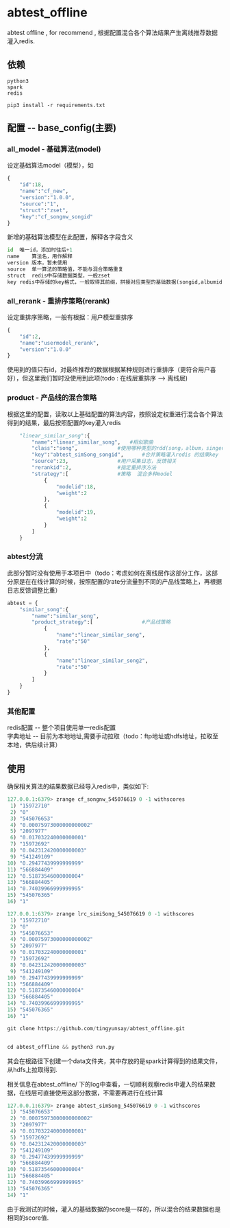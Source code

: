 # abtest_offline
abtest offline , for recommend , 根据配置混合各个算法结果产生离线推荐数据灌入redis.
## 依赖 
```
python3
spark
redis

pip3 install -r requirements.txt
```
## 配置 --  base_config(主要)
### all_model - 基础算法(model)
设定基础算法model（模型），如
```python
{
	"id":18,
	"name":"cf_new",
	"version":"1.0.0",
	"source":"1",
	"struct":"zset",
	"key":"cf_songnw_songid"
}
```
新增的基础算法模型在此配置，解释各字段含义
```python
id	唯一id，添加时往后+1
name	算法名，用作解释
version	版本，暂未使用
source	单一算法的策略值，不能与混合策略重复
struct	redis中存储数据类型，一般zset
key	redis中存储的key格式，一般取得其前缀，拼接对应类型的基础数据(songid,albumid,singerid)
```
### all_rerank - 重排序策略(rerank)
设定重排序策略，一般有根据：用户模型重排序
```python
{
    "id":2,
    "name":"usermodel_rerank",
    "version":"1.0.0"
}
```
使用到的值只有id，对最终推荐的数据根据某种规则进行重排序（更符合用户喜好），但这里我们暂时没使用到此项(todo : 在线层重排序 --> 离线层)
### product - 产品线的混合策略
根据这里的配置，读取以上基础配置的算法内容，按照设定权重进行混合各个算法得到的结果，最后按照配置的key灌入redis
```python
    "linear_similar_song":{
		"name":"linear_similar_song", 	#相似歌曲
        "class":"song",				#使用哪种类型的rdd(song，album，singer)，基础数据
        "key":"abtest_simSong_songid", 		#合并策略灌入redis 的结果key
        "source":23,				#用户采集日志，反馈相关
        "rerankid":2,				#指定重排序方法
        "strategy":[				#策略  混合多种model
            {
                "modelid":18,
                "weight":2
            },
            {
                "modelid":19,
                "weight":2
            }
        ]
    }
```
### abtest分流
此部分暂时没有使用于本项目中（todo：考虑如何在离线层作这部分工作，这部分原是在在线计算的时候，按照配置的rate分流量到不同的产品线策略上，再根据日志反馈调整比重）
```python
abtest = {
    "similar_song":{
        "name":"similar_song",
        "product_strategy":[                #产品线策略
            {
                "name":"linear_similar_song",
                "rate":"50"
            },
            {
                "name":"linear_similar_song2",
                "rate":"50"
            }
        ]
    }
}
```
### 其他配置
redis配置 	--	整个项目使用单一redis配置  
字典地址	       --      目前为本地地址,需要手动拉取（todo：ftp地址或hdfs地址，拉取至本地，供后续计算）

## 使用
确保相关算法的结果数据已经导入redis中，类似如下:
```python
127.0.0.1:6379> zrange cf_songnw_545076619 0 -1 withscores
 1) "15972710"
 2) "0"
 3) "545076653"
 4) "0.00075973000000000002"
 5) "2097977"
 6) "0.017032240000000001"
 7) "15972692"
 8) "0.042312420000000003"
 9) "541249109"
10) "0.29477439999999999"
11) "566884409"
12) "0.51873546000000004"
13) "566884405"
14) "0.74039966999999995"
15) "545076365"
16) "1"

127.0.0.1:6379> zrange lrc_simiSong_545076619 0 -1 withscores
 1) "15972710"
 2) "0"
 3) "545076653"
 4) "0.00075973000000000002"
 5) "2097977"
 6) "0.017032240000000001"
 7) "15972692"
 8) "0.042312420000000003"
 9) "541249109"
10) "0.29477439999999999"
11) "566884409"
12) "0.51873546000000004"
13) "566884405"
14) "0.74039966999999995"
15) "545076365"
16) "1"
```

```python
git clone https://github.com/tingyunsay/abtest_offline.git


cd abtest_offline && python3 run.py
```
其会在根路径下创建一个data文件夹，其中存放的是spark计算得到的结果文件，从hdfs上拉取得到.  
  
相关信息在abtest_offline/ 下的log中查看，一切顺利观察redis中灌入的结果数据，在线层可直接使用这部分数据，不需要再进行在线计算
```python
127.0.0.1:6379> zrange abtest_simSong_545076619 0 -1 withscores
 1) "545076653"
 2) "0.00075973000000000002"
 3) "2097977"
 4) "0.017032240000000001"
 5) "15972692"
 6) "0.042312420000000003"
 7) "541249109"
 8) "0.29477439999999999"
 9) "566884409"
10) "0.51873546000000004"
11) "566884405"
12) "0.74039966999999995"
13) "545076365"
14) "1"
```
由于我测试的时候，灌入的基础数据的score是一样的，所以混合的结果数据也是相同的score值.


